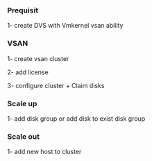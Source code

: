 ### Prequisit
1- create DVS with Vmkernel vsan ability

### VSAN
  1- create vsan cluster

  2- add license

  3- configure cluster
    + Claim disks

### Scale up 
1- add disk group or add disk to exist disk group

### Scale out
1- add new host to cluster



